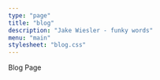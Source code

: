 ```yaml
---
type: "page"
title: "blog"
description: "Jake Wiesler - funky words"
menu: "main"
stylesheet: "blog.css"
---
```


Blog Page